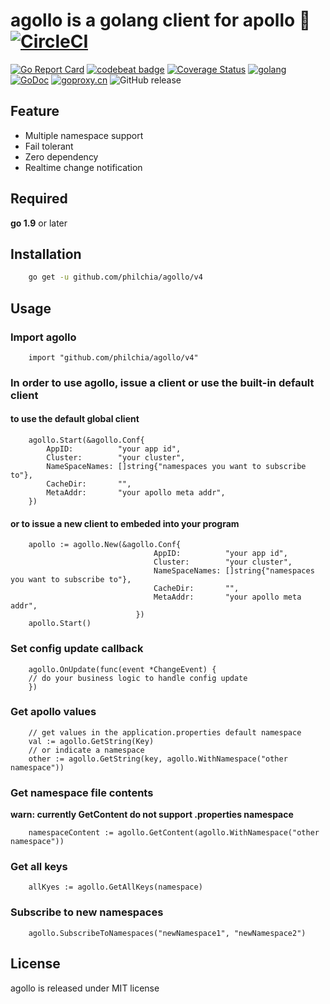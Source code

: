 # agollo is a golang client for apollo 🚀 [![CircleCI](https://circleci.com/gh/philchia/agollo/tree/v4.svg?style=svg)](https://circleci.com/gh/philchia/agollo/tree/master)

[![Go Report Card](https://goreportcard.com/badge/github.com/philchia/agollo)](https://goreportcard.com/report/github.com/philchia/agollo)
[![codebeat badge](https://codebeat.co/badges/e31b4a09-f531-4b74-a86a-775f46436539)](https://codebeat.co/projects/github-com-philchia-agollo-master)
[![Coverage Status](https://coveralls.io/repos/github/philchia/agollo/badge.svg?branch=v4)](https://coveralls.io/github/philchia/agollo?branch=master)
[![golang](https://img.shields.io/badge/Language-Go-green.svg?style=flat)](https://golang.org)
[![GoDoc](https://godoc.org/github.com/philchia/agollo?status.svg)](https://pkg.go.dev/github.com/philchia/agollo/v4)
[![goproxy.cn](https://goproxy.cn/stats/github.com/philchia/agollo/badges/download-count.svg)](https://goproxy.cn)
![GitHub release](https://img.shields.io/github/release/philchia/agollo.svg)

## Feature

* Multiple namespace support
* Fail tolerant
* Zero dependency
* Realtime change notification

## Required

**go 1.9** or later

## Installation

```sh
    go get -u github.com/philchia/agollo/v4
```

## Usage

### Import agollo
```golang
    import "github.com/philchia/agollo/v4"
```

### In order to use agollo, issue a client or use the built-in default client


#### to use the default global client
```golang
	agollo.Start(&agollo.Conf{
		AppID:          "your app id",
		Cluster:        "your cluster",
		NameSpaceNames: []string{"namespaces you want to subscribe to"},
		CacheDir:       "",
		MetaAddr:       "your apollo meta addr",
	})
```

#### or to issue a new client to embeded into your program

```golang
	apollo := agollo.New(&agollo.Conf{
                         		AppID:          "your app id",
                         		Cluster:        "your cluster",
                         		NameSpaceNames: []string{"namespaces you want to subscribe to"},
                         		CacheDir:       "",
                         		MetaAddr:       "your apollo meta addr",
                         	})
	apollo.Start()
```

### Set config update callback

```golang
    agollo.OnUpdate(func(event *ChangeEvent) {
    // do your business logic to handle config update
	})
```

### Get apollo values

```golang
	// get values in the application.properties default namespace
    val := agollo.GetString(Key)
    // or indicate a namespace
    other := agollo.GetString(key, agollo.WithNamespace("other namespace"))
```

### Get namespace file contents

**warn: currently GetContent do not support .properties namespace**

```golang
    namespaceContent := agollo.GetContent(agollo.WithNamespace("other namespace"))
```

### Get all keys

```golang
    allKyes := agollo.GetAllKeys(namespace)
```

### Subscribe to new namespaces

```golang
    agollo.SubscribeToNamespaces("newNamespace1", "newNamespace2")
```

## License

agollo is released under MIT license
